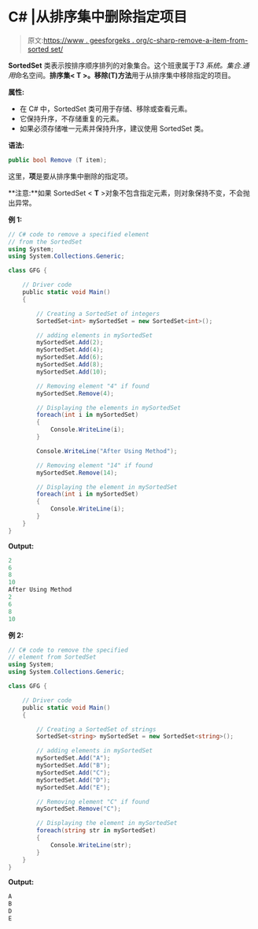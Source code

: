 # C# |从排序集中删除指定项目

> 原文:[https://www . geesforgeks . org/c-sharp-remove-a-item-from-sorted set/](https://www.geeksforgeeks.org/c-sharp-remove-a-specified-item-from-sortedset/)

**SortedSet** 类表示按排序顺序排列的对象集合。这个班隶属于*T3 系统。集合.通用*命名空间。**排序集< T >。移除(T)方法**用于从排序集中移除指定的项目。

**属性:**

*   在 C# 中，SortedSet 类可用于存储、移除或查看元素。
*   它保持升序，不存储重复的元素。
*   如果必须存储唯一元素并保持升序，建议使用 SortedSet 类。

**语法:**

```cs
public bool Remove (T item);

```

这里，**项**是要从排序集中删除的指定项。

**注意:**如果 SortedSet < **T** >对象不包含指定元素，则对象保持不变，不会抛出异常。

**例 1:**

```cs
// C# code to remove a specified element
// from the SortedSet
using System;
using System.Collections.Generic;

class GFG {

    // Driver code
    public static void Main()
    {

        // Creating a SortedSet of integers
        SortedSet<int> mySortedSet = new SortedSet<int>();

        // adding elements in mySortedSet
        mySortedSet.Add(2);
        mySortedSet.Add(4);
        mySortedSet.Add(6);
        mySortedSet.Add(8);
        mySortedSet.Add(10);

        // Removing element "4" if found
        mySortedSet.Remove(4);

        // Displaying the elements in mySortedSet
        foreach(int i in mySortedSet)
        {
            Console.WriteLine(i);
        }

        Console.WriteLine("After Using Method");

        // Removing element "14" if found
        mySortedSet.Remove(14);

        // Displaying the element in mySortedSet
        foreach(int i in mySortedSet)
        {
            Console.WriteLine(i);
        }
    }
}
```

**Output:**

```cs
2
6
8
10
After Using Method
2
6
8
10

```

**例 2:**

```cs
// C# code to remove the specified
// element from SortedSet
using System;
using System.Collections.Generic;

class GFG {

    // Driver code
    public static void Main()
    {

        // Creating a SortedSet of strings
        SortedSet<string> mySortedSet = new SortedSet<string>();

        // adding elements in mySortedSet
        mySortedSet.Add("A");
        mySortedSet.Add("B");
        mySortedSet.Add("C");
        mySortedSet.Add("D");
        mySortedSet.Add("E");

        // Removing element "C" if found
        mySortedSet.Remove("C");

        // Displaying the element in mySortedSet
        foreach(string str in mySortedSet)
        {
            Console.WriteLine(str);
        }
    }
}
```

**Output:**

```cs
A
B
D
E

```